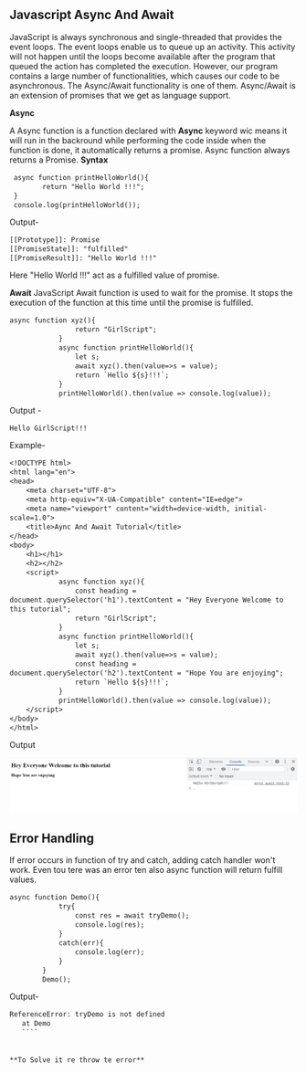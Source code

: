 
## Javascript Async And Await

JavaScript is always synchronous and single-threaded that provides the event loops. The event loops enable us to queue up an activity. This activity will not happen until the loops become available after the program that queued the action has completed the execution. However, our program contains a large number of functionalities, which causes our code to be asynchronous. 
The Async/Await functionality is one of them. Async/Await is an extension of promises that we get as language support.

**Async**

A Async function is a function declared with **Async** keyword wic means it will run in the backround while performing the code inside when the function is done, it automatically returns a promise.
Async function always returns a Promise.
**Syntax**
````
 async function printHelloWorld(){
        return "Hello World !!!";
 }
 console.log(printHelloWorld());
 ````
 Output-
```` Promise {<fulfilled>: 'Hello World !!!'}
[[Prototype]]: Promise
[[PromiseState]]: "fulfilled"
[[PromiseResult]]: "Hello World !!!"
````

Here "Hello World !!!" act as a fulfilled value of promise.

**Await**
JavaScript Await function is used to wait for the promise. It stops the execution of the function at this time until the promise is fulfilled.
````
async function xyz(){
                return "GirlScript";
            }
            async function printHelloWorld(){
                let s;
                await xyz().then(value=>s = value);
                return `Hello ${s}!!!`;
            }
            printHelloWorld().then(value => console.log(value));
````

Output - 
````
Hello GirlScript!!!
````

Example-
````
<!DOCTYPE html>
<html lang="en">
<head>
    <meta charset="UTF-8">
    <meta http-equiv="X-UA-Compatible" content="IE=edge">
    <meta name="viewport" content="width=device-width, initial-scale=1.0">
    <title>Aync And Await Tutorial</title>
</head>
<body>
    <h1></h1>
    <h2></h2>
    <script>
            async function xyz(){
                const heading = document.querySelector('h1').textContent = "Hey Everyone Welcome to this tutorial";
                return "GirlScript";
            }
            async function printHelloWorld(){
                let s;
                await xyz().then(value=>s = value);
                const heading = document.querySelector('h2').textContent = "Hope You are enjoying";
                return `Hello ${s}!!!`;
            }
            printHelloWorld().then(value => console.log(value));
    </script>
</body>
</html>
````

Output

<img src="https://github.com/7sakshi7/winter-of-contributing/blob/Javascript/JavaScript/Topics/Aync%20And%20Await/Example.png" alt="Output" /> 

## Error Handling
If error occurs in function of try and catch, adding catch handler won't work. Even tou tere was an error ten also async function will return fulfill values.

````
async function Demo(){
            try{
                const res = await tryDemo();
                console.log(res);
            }
            catch(err){
                console.log(err);
            }
        } 
        Demo();
 ````
 
 Output-
 
 ````
 ReferenceError: tryDemo is not defined
    at Demo
    ````


**To Solve it re throw te error**




 
